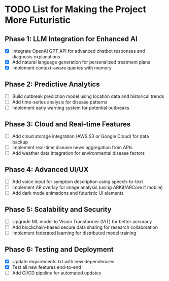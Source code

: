 # TODO List for Making the Project More Futuristic

## Phase 1: LLM Integration for Enhanced AI
- [x] Integrate OpenAI GPT API for advanced chatbot responses and diagnosis explanations
- [x] Add natural language generation for personalized treatment plans
- [x] Implement context-aware queries with memory

## Phase 2: Predictive Analytics
- [ ] Build outbreak prediction model using location data and historical trends
- [ ] Add time-series analysis for disease patterns
- [ ] Implement early warning system for potential outbreaks

## Phase 3: Cloud and Real-time Features
- [ ] Add cloud storage integration (AWS S3 or Google Cloud) for data backup
- [ ] Implement real-time disease news aggregation from APIs
- [ ] Add weather data integration for environmental disease factors

## Phase 4: Advanced UI/UX
- [ ] Add voice input for symptom description using speech-to-text
- [ ] Implement AR overlay for image analysis (using ARKit/ARCore if mobile)
- [ ] Add dark mode animations and futuristic UI elements

## Phase 5: Scalability and Security
- [ ] Upgrade ML model to Vision Transformer (ViT) for better accuracy
- [ ] Add blockchain-based secure data sharing for research collaboration
- [ ] Implement federated learning for distributed model training

## Phase 6: Testing and Deployment
- [x] Update requirements.txt with new dependencies
- [x] Test all new features end-to-end
- [ ] Add CI/CD pipeline for automated updates

